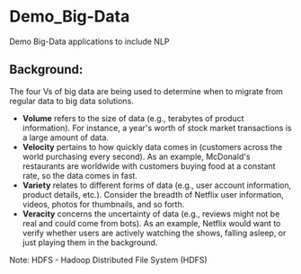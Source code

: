 # Demo_Big-Data
Demo Big-Data applications to include NLP

## Background:

The four Vs of big data are being used to determine when to migrate from regular data to big data solutions.

* **Volume** refers to the size of data (e.g., terabytes of product information). For instance, a year's worth of stock market transactions is a large amount of data.
* **Velocity** pertains to how quickly data comes in (customers across the world purchasing every second). As an example, McDonald's restaurants are worldwide with customers buying food at a constant rate, so the data comes in fast.
* **Variety** relates to different forms of data (e.g., user account information, product details, etc.). Consider the breadth of Netflix user information, videos, photos for thumbnails, and so forth.
* **Veracity** concerns the uncertainty of data (e.g., reviews might not be real and could come from bots). As an example, Netflix would want to verify whether users are actively watching the shows, falling asleep, or just playing them in the background.

Note: HDFS - Hadoop Distributed File System (HDFS)

